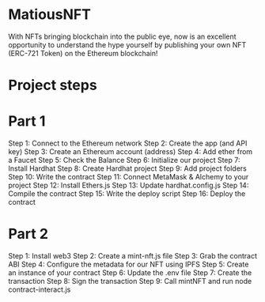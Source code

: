 # MatiousNFT

With NFTs bringing blockchain into the public eye, now is an excellent opportunity to understand the hype yourself by publishing your own NFT (ERC-721 Token) on the Ethereum blockchain!
 
# Project steps

# Part 1
Step 1: Connect to the Ethereum network
Step 2: Create the app (and API key)
Step 3: Create an Ethereum account (address)
Step 4: Add ether from a Faucet
Step 5: Check the Balance
Step 6: Initialize our project
Step 7: Install Hardhat
Step 8: Create Hardhat project
Step 9: Add project folders
Step 10: Write the contract
Step 11: Connect MetaMask & Alchemy to your project
Step 12: Install Ethers.js
Step 13: Update hardhat.config.js
Step 14: Compile the contract
Step 15: Write the deploy script
Step 16: Deploy the contract

# Part 2
Step 1: Install web3
Step 2: Create a mint-nft.js file
Step 3: Grab the contract ABI
Step 4: Configure the metadata for our NFT using IPFS
Step 5: Create an instance of your contract
Step 6: Update the .env file
Step 7: Create the transaction
Step 8: Sign the transaction
Step 9: Call mintNFT and run node contract-interact.js
